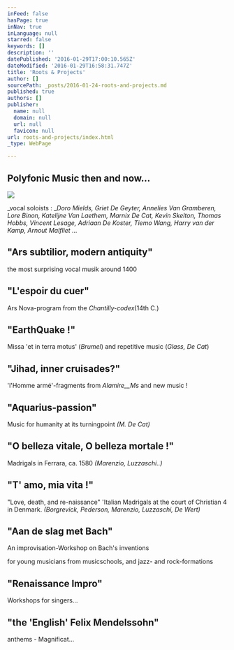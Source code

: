```yaml
---
inFeed: false
hasPage: true
inNav: true
inLanguage: null
starred: false
keywords: []
description: ''
datePublished: '2016-01-29T17:00:10.565Z'
dateModified: '2016-01-29T16:58:31.747Z'
title: 'Roots & Projects'
author: []
sourcePath: _posts/2016-01-24-roots-and-projects.md
published: true
authors: []
publisher:
  name: null
  domain: null
  url: null
  favicon: null
url: roots-and-projects/index.html
_type: WebPage

---
```

## Polyfonic Music then and now...
![](https://the-grid-user-content.s3-us-west-2.amazonaws.com/d234bc7a-dbcc-46cc-bc8c-ce7c61cc0ac2.jpg)

_vocal soloists : __Doro Mields, Griet De Geyter, Annelies Van Gramberen, Lore Binon, Katelijne Van Laethem, Marnix De Cat, Kevin Skelton, Thomas Hobbs, Vincent Lesage, Adriaan De Koster, Tiemo Wang, Harry van der Kamp, Arnout Malfliet ..._

## "Ars subtilior, modern antiquity" 

the most surprising vocal musik around 1400

## "L'espoir du cuer"  

Ars Nova-program from the _Chantilly-codex_(14th C.)

## "EarthQuake !"  

Missa 'et in terra motus' (_Brumel_) and repetitive music  (_Glass, De Cat_)

## "Jihad, inner cruisades?" 

'l'Homme armé'-fragments from _Alamire__Ms_ and new music !

## "Aquarius-passion"

Music for humanity at its turningpoint  _(M. De Cat)_

## "O belleza vitale, O belleza mortale !"  

Madrigals in Ferrara, ca. 1580  _(Marenzio, Luzzaschi..)_

## "T' amo, mia vita !"

"Love, death, and re-naissance"   'Italian Madrigals at the court of Christian 4 in Denmark.  _(Borgrevick, Pederson, Marenzio, Luzzaschi, De Wert)_

## "Aan de slag met Bach"

An improvisation-Workshop on Bach's  inventions

for young musicians from musicschools, and jazz- and rock-formations

## "Renaissance Impro"

Workshops for singers...

## "the 'English' Felix Mendelssohn" 

anthems - Magnificat...